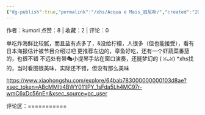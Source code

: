 ```yaml
---
{"dg-publish":true,"permalink":"/xhs/Acqua e Mais_威尼斯/","created":"2025-03-17T22:05:23.066+08:00","updated":"2025-03-17T22:05:23.066+08:00"}
---
```


作者：kumori
点赞：8   |   收藏：2   |   评论：0

单吃炸海鲜比较腻，而且盐有点多了，&没给柠檬，人很多（但也能接受），看有日本海报估计被节目介绍过吧
更推荐左边的，章鱼好吃，还有一个虾蔬菜番茄的，也很不错
不远处有带🎭小提琴手站在窗口演奏，还挺梦幻的 ( ꈍᴗꈍ)
*xhs找的，当时看图很美味，实际还不错，但没有那么美味

https://www.xiaohongshu.com/explore/64bab783000000000103d8ae?xsec_token=ABcMMIti4BWY011lPY_1sFda5Lh4MC97r-wmC6xDc56nE=&xsec_source=pc_user

评论区：===========

